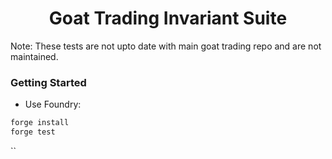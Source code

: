 # <h1 align="center"> Goat Trading Invariant Suite </h1>

Note: These tests are not upto date with main goat trading repo and are not maintained.

### Getting Started

- Use Foundry:

```bash
forge install
forge test
```

``
